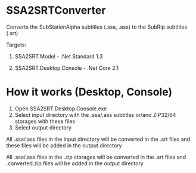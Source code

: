 # SSA2SRTConverter

Converts the SubStationAlpha subtitles (.ssa, .ass) to the SubRip subtitles (.srt)

Targets:

1) SSA2SRT.Model - .Net Standard 1.3

2) SSA2SRT.Desktop.Console - .Net Core 2.1

# How it works (Desktop, Console)

1) Open SSA2SRT.Desktop.Console.exe
2) Select input directory with the .ssa/.ass subtitles or/and ZIP32/64 storages with these files
3) Select output directory

All .ssa/.ass files in the input directory will be converted in the .srt files and these files will be added in the output directory 

All .ssa/.ass files in the .zip storages will be converted in the .srt files and .converted.zip files will be added in the output directory

